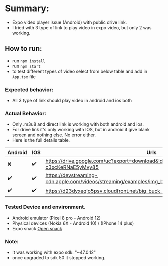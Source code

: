 # Summary: 
- Expo video player issue (Android) with public drive link.
- I tried with 3 type of link to play video in expo video, but only 2 was working.

## How to run:
- run `npm install`
- run `npm start`
- to test different types of video select from below table and add in `App.tsx` file

### Expected behavior:
- All 3 type of link should play video in android and ios both


### Actual Behavior:
- Only .m3u8 and direct link is working with both android and ios.
- For drive link it's only working with IOS, but in android it give blank screen and nothing else. No error either.
- Here is the full details table.

| Android | IOS | Urls |
| --------------------- | --------------------- | --------------------- |
| :x: | :heavy_check_mark: | https://drive.google.com/uc?export=download&id=1eQE1Cq9UcYQych-c3xcKeRNaE5yMvy85 |
| :heavy_check_mark: | :heavy_check_mark: | https://devstreaming-cdn.apple.com/videos/streaming/examples/img_bipbop_adv_example_fmp4/master.m3u8 |
| :heavy_check_mark: | :heavy_check_mark: | https://d23dyxeqlo5psv.cloudfront.net/big_buck_bunny.mp4 |


### Tested Device and environment.
- Android emulator (Pixel 8 pro - Android 12)
- Physical devices (Nokia 6X - Android 10) / (IPhone 14 plus)
- Expo snack [Open snack](https://snack.expo.dev/@deviser/video)

### Note:

- It was working with expo sdk: "~47.0.12"
- once upgraded to sdk 50 it stopped working.